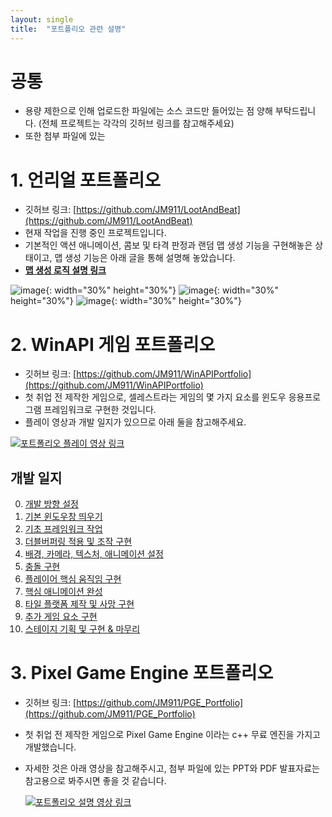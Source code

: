 ```yaml
---
layout: single
title:  "포트폴리오 관련 설명"
---
```

# 공통
- 용량 제한으로 인해 업로드한 파일에는 소스 코드만 들어있는 점 양해 부탁드립니다. (전체 프로젝트는 각각의 깃허브 링크를 참고해주세요)
- 또한 첨부 파일에 있는 

# 1. 언리얼 포트폴리오
- 깃허브 링크: [https://github.com/JM911/LootAndBeat](https://github.com/JM911/LootAndBeat)
- 현재 작업을 진행 중인 프로젝트입니다.
- 기본적인 액션 애니메이션, 콤보 및 타격 판정과 랜덤 맵 생성 기능을 구현해놓은 상태이고, 맵 생성 기능은 아래 글을 통해 설명해 놓았습니다.
- [**맵 생성 로직 설명 링크**](https://jm911.github.io/coding/feature-descript/)

![image](https://jm911.github.io/assets/images/240419/1.gif){: width="30%" height="30%"} 
![image](https://jm911.github.io/assets/images/240419/2.gif){: width="30%" height="30%"} 
![image](https://jm911.github.io/assets/images/240419/3.gif){: width="30%" height="30%"}


# 2. WinAPI 게임 포트폴리오
- 깃허브 링크: [https://github.com/JM911/WinAPIPortfolio](https://github.com/JM911/WinAPIPortfolio)
- 첫 취업 전 제작한 게임으로, 셀레스트라는 게임의 몇 가지 요소를 윈도우 응용프로그램 프레임워크로 구현한 것입니다.
- 플레이 영상과 개발 일지가 있으므로 아래 둘을 참고해주세요.  
  
[![포트폴리오 플레이 영상 링크](https://jm911.github.io/assets/images/240419/4.png)](https://youtu.be/98Rba-1BLNw)

## 개발 일지
0. [개발 방향 설정](https://blog.naver.com/09na11/222587238196)
1. [기본 윈도우창 띄우기](https://blog.naver.com/09na11/222595346672)
2. [기초 프레임워크 작업](https://blog.naver.com/09na11/222595382575)
3. [더블버퍼링 적용 및 조작 구현](https://blog.naver.com/09na11/222595414105)
4. [배경, 카메라, 텍스처, 애니메이션 설정](https://blog.naver.com/09na11/222595464904)
5. [충돌 구현](https://blog.naver.com/09na11/222595547393)
6. [플레이어 핵심 움직임 구현](https://blog.naver.com/09na11/222624350550)
7. [핵심 애니메이션 완성](https://blog.naver.com/09na11/222625175004)
8. [타일 플랫폼 제작 및 사망 구현](https://blog.naver.com/09na11/222671666121)
9. [추가 게임 요소 구현](https://blog.naver.com/09na11/222677399546)
10. [스테이지 기획 및 구현 & 마무리](https://blog.naver.com/09na11/222705645977)


# 3. Pixel Game Engine 포트폴리오
- 깃허브 링크: [https://github.com/JM911/PGE_Portfolio](https://github.com/JM911/PGE_Portfolio)
- 첫 취업 전 제작한 게임으로 Pixel Game Engine 이라는 c++ 무료 엔진을 가지고 개발했습니다.
- 자세한 것은 아래 영상을 참고해주시고, 첨부 파일에 있는 PPT와 PDF 발표자료는 참고용으로 봐주시면 좋을 것 같습니다.

  [![포트폴리오 설명 영상 링크](https://jm911.github.io/assets/images/240419/5.png)](https://youtu.be/QPgUJ-miiBg)




